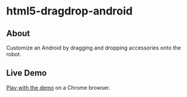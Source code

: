 # html5-dragdrop-android

## About
Customize an Android by dragging and dropping accessories onto the robot.

## Live Demo
<a href="http://jguinto.github.io/html5/dragdrop-android/" target="_blank">Play with the demo</a> on a Chrome browser.
